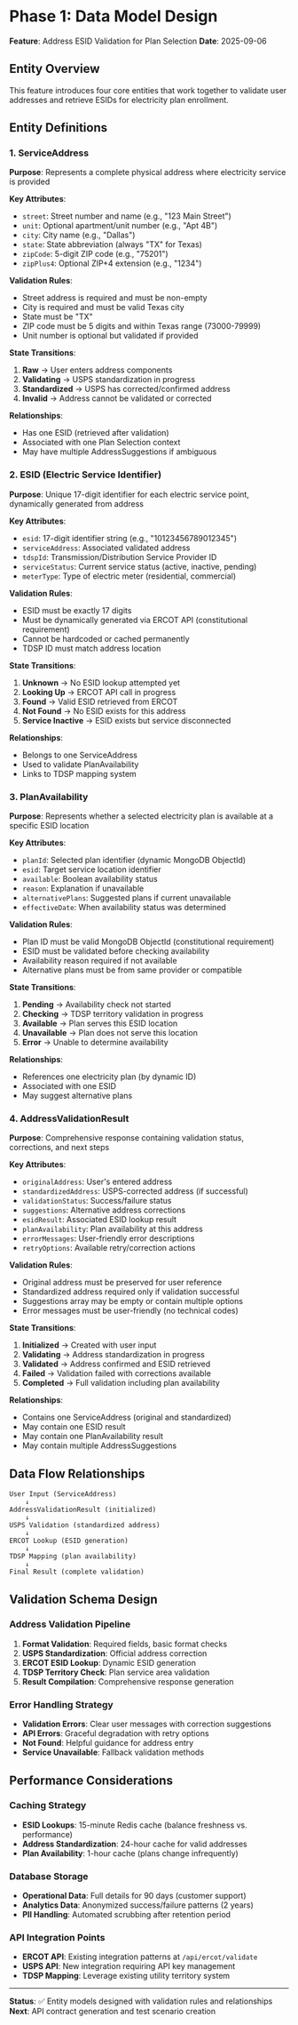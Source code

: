 # Phase 1: Data Model Design

**Feature**: Address ESID Validation for Plan Selection
**Date**: 2025-09-06

## Entity Overview

This feature introduces four core entities that work together to validate user addresses and retrieve ESIDs for electricity plan enrollment.

## Entity Definitions

### 1. ServiceAddress

**Purpose**: Represents a complete physical address where electricity service is provided

**Key Attributes**:
- `street`: Street number and name (e.g., "123 Main Street")
- `unit`: Optional apartment/unit number (e.g., "Apt 4B")  
- `city`: City name (e.g., "Dallas")
- `state`: State abbreviation (always "TX" for Texas)
- `zipCode`: 5-digit ZIP code (e.g., "75201")
- `zipPlus4`: Optional ZIP+4 extension (e.g., "1234")

**Validation Rules**:
- Street address is required and must be non-empty
- City is required and must be valid Texas city
- State must be "TX" 
- ZIP code must be 5 digits and within Texas range (73000-79999)
- Unit number is optional but validated if provided

**State Transitions**:
1. **Raw** → User enters address components
2. **Validating** → USPS standardization in progress  
3. **Standardized** → USPS has corrected/confirmed address
4. **Invalid** → Address cannot be validated or corrected

**Relationships**:
- Has one ESID (retrieved after validation)
- Associated with one Plan Selection context
- May have multiple AddressSuggestions if ambiguous

### 2. ESID (Electric Service Identifier)

**Purpose**: Unique 17-digit identifier for each electric service point, dynamically generated from address

**Key Attributes**:
- `esid`: 17-digit identifier string (e.g., "10123456789012345")
- `serviceAddress`: Associated validated address
- `tdspId`: Transmission/Distribution Service Provider ID
- `serviceStatus`: Current service status (active, inactive, pending)
- `meterType`: Type of electric meter (residential, commercial)

**Validation Rules**:
- ESID must be exactly 17 digits
- Must be dynamically generated via ERCOT API (constitutional requirement)
- Cannot be hardcoded or cached permanently
- TDSP ID must match address location

**State Transitions**:
1. **Unknown** → No ESID lookup attempted yet
2. **Looking Up** → ERCOT API call in progress
3. **Found** → Valid ESID retrieved from ERCOT
4. **Not Found** → No ESID exists for this address
5. **Service Inactive** → ESID exists but service disconnected

**Relationships**:  
- Belongs to one ServiceAddress
- Used to validate PlanAvailability
- Links to TDSP mapping system

### 3. PlanAvailability  

**Purpose**: Represents whether a selected electricity plan is available at a specific ESID location

**Key Attributes**:
- `planId`: Selected plan identifier (dynamic MongoDB ObjectId)
- `esid`: Target service location identifier  
- `available`: Boolean availability status
- `reason`: Explanation if unavailable
- `alternativePlans`: Suggested plans if current unavailable
- `effectiveDate`: When availability status was determined

**Validation Rules**:
- Plan ID must be valid MongoDB ObjectId (constitutional requirement)
- ESID must be validated before checking availability
- Availability reason required if not available
- Alternative plans must be from same provider or compatible

**State Transitions**:
1. **Pending** → Availability check not started
2. **Checking** → TDSP territory validation in progress  
3. **Available** → Plan serves this ESID location
4. **Unavailable** → Plan does not serve this location
5. **Error** → Unable to determine availability

**Relationships**:
- References one electricity plan (by dynamic ID)
- Associated with one ESID
- May suggest alternative plans

### 4. AddressValidationResult

**Purpose**: Comprehensive response containing validation status, corrections, and next steps

**Key Attributes**:
- `originalAddress`: User's entered address
- `standardizedAddress`: USPS-corrected address (if successful)
- `validationStatus`: Success/failure status
- `suggestions`: Alternative address corrections
- `esidResult`: Associated ESID lookup result
- `planAvailability`: Plan availability at this address
- `errorMessages`: User-friendly error descriptions
- `retryOptions`: Available retry/correction actions

**Validation Rules**:
- Original address must be preserved for user reference
- Standardized address required only if validation successful
- Suggestions array may be empty or contain multiple options
- Error messages must be user-friendly (no technical codes)

**State Transitions**:
1. **Initialized** → Created with user input
2. **Validating** → Address standardization in progress
3. **Validated** → Address confirmed and ESID retrieved
4. **Failed** → Validation failed with corrections available
5. **Completed** → Full validation including plan availability

**Relationships**:
- Contains one ServiceAddress (original and standardized)
- May contain one ESID result
- May contain one PlanAvailability result
- May contain multiple AddressSuggestions

## Data Flow Relationships

```
User Input (ServiceAddress)
    ↓
AddressValidationResult (initialized)
    ↓  
USPS Validation (standardized address)
    ↓
ERCOT Lookup (ESID generation)
    ↓
TDSP Mapping (plan availability)
    ↓
Final Result (complete validation)
```

## Validation Schema Design

### Address Validation Pipeline
1. **Format Validation**: Required fields, basic format checks
2. **USPS Standardization**: Official address correction
3. **ERCOT ESID Lookup**: Dynamic ESID generation  
4. **TDSP Territory Check**: Plan service area validation
5. **Result Compilation**: Comprehensive response generation

### Error Handling Strategy
- **Validation Errors**: Clear user messages with correction suggestions
- **API Errors**: Graceful degradation with retry options
- **Not Found**: Helpful guidance for address entry
- **Service Unavailable**: Fallback validation methods

## Performance Considerations

### Caching Strategy
- **ESID Lookups**: 15-minute Redis cache (balance freshness vs. performance)
- **Address Standardization**: 24-hour cache for valid addresses
- **Plan Availability**: 1-hour cache (plans change infrequently)

### Database Storage
- **Operational Data**: Full details for 90 days (customer support)
- **Analytics Data**: Anonymized success/failure patterns (2 years)
- **PII Handling**: Automated scrubbing after retention period

### API Integration Points
- **ERCOT API**: Existing integration patterns at `/api/ercot/validate`
- **USPS API**: New integration requiring API key management
- **TDSP Mapping**: Leverage existing utility territory system

---

**Status**: ✅ Entity models designed with validation rules and relationships
**Next**: API contract generation and test scenario creation